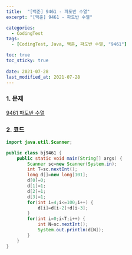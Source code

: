 ```yaml
---
title:  "[백준] 9461 - 파도반 수열"
excerpt: "[백준] 9461 - 파도반 수열"

categories:
  - CodingTest
tags:
  - [CodingTest, Java, 백준, 파도반 수열, "9461"]

toc: true
toc_sticky: true
 
date: 2021-07-28
last_modified_at: 2021-07-28
---
```


### 1. 문제
[9461 파도반 수열](https://www.acmicpc.net/problem/9461)
### 2. 코드
```java
import java.util.Scanner;

public class bj9461 {
	public static void main(String[] args) {
		Scanner sc=new Scanner(System.in);
		int T=sc.nextInt();
		long d[]=new long[101];
		d[0]=0;
		d[1]=1;
		d[2]=1;
		d[3]=1;
		for(int i=4;i<=100;i++) {
			d[i]=d[i-2]+d[i-3];
		}
		for(int i=0;i<T;i++) {
			int N=sc.nextInt();
			System.out.println(d[N]);
		}
	}
}
```